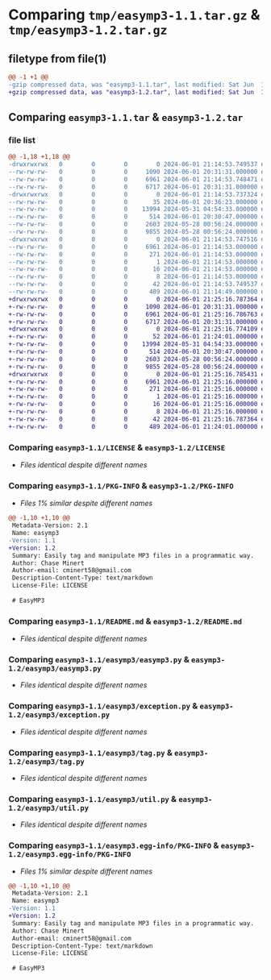 # Comparing `tmp/easymp3-1.1.tar.gz` & `tmp/easymp3-1.2.tar.gz`

## filetype from file(1)

```diff
@@ -1 +1 @@
-gzip compressed data, was "easymp3-1.1.tar", last modified: Sat Jun  1 21:14:53 2024, max compression
+gzip compressed data, was "easymp3-1.2.tar", last modified: Sat Jun  1 21:25:16 2024, max compression
```

## Comparing `easymp3-1.1.tar` & `easymp3-1.2.tar`

### file list

```diff
@@ -1,18 +1,18 @@
-drwxrwxrwx   0        0        0        0 2024-06-01 21:14:53.749537 easymp3-1.1/
--rw-rw-rw-   0        0        0     1090 2024-06-01 20:31:31.000000 easymp3-1.1/LICENSE
--rw-rw-rw-   0        0        0     6961 2024-06-01 21:14:53.748471 easymp3-1.1/PKG-INFO
--rw-rw-rw-   0        0        0     6717 2024-06-01 20:31:31.000000 easymp3-1.1/README.md
-drwxrwxrwx   0        0        0        0 2024-06-01 21:14:53.737324 easymp3-1.1/easymp3/
--rw-rw-rw-   0        0        0       35 2024-06-01 20:36:23.000000 easymp3-1.1/easymp3/__init__.py
--rw-rw-rw-   0        0        0    13994 2024-05-31 04:54:33.000000 easymp3-1.1/easymp3/easymp3.py
--rw-rw-rw-   0        0        0      514 2024-06-01 20:30:47.000000 easymp3-1.1/easymp3/exception.py
--rw-rw-rw-   0        0        0     2603 2024-05-28 00:56:24.000000 easymp3-1.1/easymp3/tag.py
--rw-rw-rw-   0        0        0     9855 2024-05-28 00:56:24.000000 easymp3-1.1/easymp3/util.py
-drwxrwxrwx   0        0        0        0 2024-06-01 21:14:53.747516 easymp3-1.1/easymp3.egg-info/
--rw-rw-rw-   0        0        0     6961 2024-06-01 21:14:53.000000 easymp3-1.1/easymp3.egg-info/PKG-INFO
--rw-rw-rw-   0        0        0      271 2024-06-01 21:14:53.000000 easymp3-1.1/easymp3.egg-info/SOURCES.txt
--rw-rw-rw-   0        0        0        1 2024-06-01 21:14:53.000000 easymp3-1.1/easymp3.egg-info/dependency_links.txt
--rw-rw-rw-   0        0        0       16 2024-06-01 21:14:53.000000 easymp3-1.1/easymp3.egg-info/requires.txt
--rw-rw-rw-   0        0        0        8 2024-06-01 21:14:53.000000 easymp3-1.1/easymp3.egg-info/top_level.txt
--rw-rw-rw-   0        0        0       42 2024-06-01 21:14:53.749537 easymp3-1.1/setup.cfg
--rw-rw-rw-   0        0        0      489 2024-06-01 21:14:49.000000 easymp3-1.1/setup.py
+drwxrwxrwx   0        0        0        0 2024-06-01 21:25:16.787364 easymp3-1.2/
+-rw-rw-rw-   0        0        0     1090 2024-06-01 20:31:31.000000 easymp3-1.2/LICENSE
+-rw-rw-rw-   0        0        0     6961 2024-06-01 21:25:16.786763 easymp3-1.2/PKG-INFO
+-rw-rw-rw-   0        0        0     6717 2024-06-01 20:31:31.000000 easymp3-1.2/README.md
+drwxrwxrwx   0        0        0        0 2024-06-01 21:25:16.774109 easymp3-1.2/easymp3/
+-rw-rw-rw-   0        0        0       52 2024-06-01 21:24:01.000000 easymp3-1.2/easymp3/__init__.py
+-rw-rw-rw-   0        0        0    13994 2024-05-31 04:54:33.000000 easymp3-1.2/easymp3/easymp3.py
+-rw-rw-rw-   0        0        0      514 2024-06-01 20:30:47.000000 easymp3-1.2/easymp3/exception.py
+-rw-rw-rw-   0        0        0     2603 2024-05-28 00:56:24.000000 easymp3-1.2/easymp3/tag.py
+-rw-rw-rw-   0        0        0     9855 2024-05-28 00:56:24.000000 easymp3-1.2/easymp3/util.py
+drwxrwxrwx   0        0        0        0 2024-06-01 21:25:16.785431 easymp3-1.2/easymp3.egg-info/
+-rw-rw-rw-   0        0        0     6961 2024-06-01 21:25:16.000000 easymp3-1.2/easymp3.egg-info/PKG-INFO
+-rw-rw-rw-   0        0        0      271 2024-06-01 21:25:16.000000 easymp3-1.2/easymp3.egg-info/SOURCES.txt
+-rw-rw-rw-   0        0        0        1 2024-06-01 21:25:16.000000 easymp3-1.2/easymp3.egg-info/dependency_links.txt
+-rw-rw-rw-   0        0        0       16 2024-06-01 21:25:16.000000 easymp3-1.2/easymp3.egg-info/requires.txt
+-rw-rw-rw-   0        0        0        8 2024-06-01 21:25:16.000000 easymp3-1.2/easymp3.egg-info/top_level.txt
+-rw-rw-rw-   0        0        0       42 2024-06-01 21:25:16.787364 easymp3-1.2/setup.cfg
+-rw-rw-rw-   0        0        0      489 2024-06-01 21:24:01.000000 easymp3-1.2/setup.py
```

### Comparing `easymp3-1.1/LICENSE` & `easymp3-1.2/LICENSE`

 * *Files identical despite different names*

### Comparing `easymp3-1.1/PKG-INFO` & `easymp3-1.2/PKG-INFO`

 * *Files 1% similar despite different names*

```diff
@@ -1,10 +1,10 @@
 Metadata-Version: 2.1
 Name: easymp3
-Version: 1.1
+Version: 1.2
 Summary: Easily tag and manipulate MP3 files in a programmatic way.
 Author: Chase Minert
 Author-email: cminert58@gmail.com
 Description-Content-Type: text/markdown
 License-File: LICENSE
 
 # EasyMP3
```

### Comparing `easymp3-1.1/README.md` & `easymp3-1.2/README.md`

 * *Files identical despite different names*

### Comparing `easymp3-1.1/easymp3/easymp3.py` & `easymp3-1.2/easymp3/easymp3.py`

 * *Files identical despite different names*

### Comparing `easymp3-1.1/easymp3/exception.py` & `easymp3-1.2/easymp3/exception.py`

 * *Files identical despite different names*

### Comparing `easymp3-1.1/easymp3/tag.py` & `easymp3-1.2/easymp3/tag.py`

 * *Files identical despite different names*

### Comparing `easymp3-1.1/easymp3/util.py` & `easymp3-1.2/easymp3/util.py`

 * *Files identical despite different names*

### Comparing `easymp3-1.1/easymp3.egg-info/PKG-INFO` & `easymp3-1.2/easymp3.egg-info/PKG-INFO`

 * *Files 1% similar despite different names*

```diff
@@ -1,10 +1,10 @@
 Metadata-Version: 2.1
 Name: easymp3
-Version: 1.1
+Version: 1.2
 Summary: Easily tag and manipulate MP3 files in a programmatic way.
 Author: Chase Minert
 Author-email: cminert58@gmail.com
 Description-Content-Type: text/markdown
 License-File: LICENSE
 
 # EasyMP3
```

